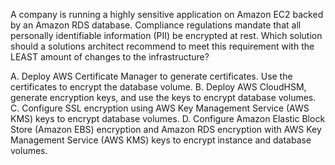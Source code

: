 A company is running a highly sensitive application on Amazon EC2 backed by an Amazon RDS database. Compliance regulations mandate that all personally identifiable information (PII) be encrypted at rest. Which solution should a solutions architect recommend to meet this requirement with the LEAST amount of changes to the infrastructure? 

A. Deploy AWS Certificate Manager to generate certificates. Use the certificates to encrypt the database volume. 
B. Deploy AWS CloudHSM, generate encryption keys, and use the keys to encrypt database volumes. 
C. Configure SSL encryption using AWS Key Management Service (AWS KMS) keys to encrypt database volumes. 
D. Configure Amazon Elastic Block Store (Amazon EBS) encryption and Amazon RDS encryption with AWS Key Management Service (AWS KMS) keys to encrypt instance and database volumes.
